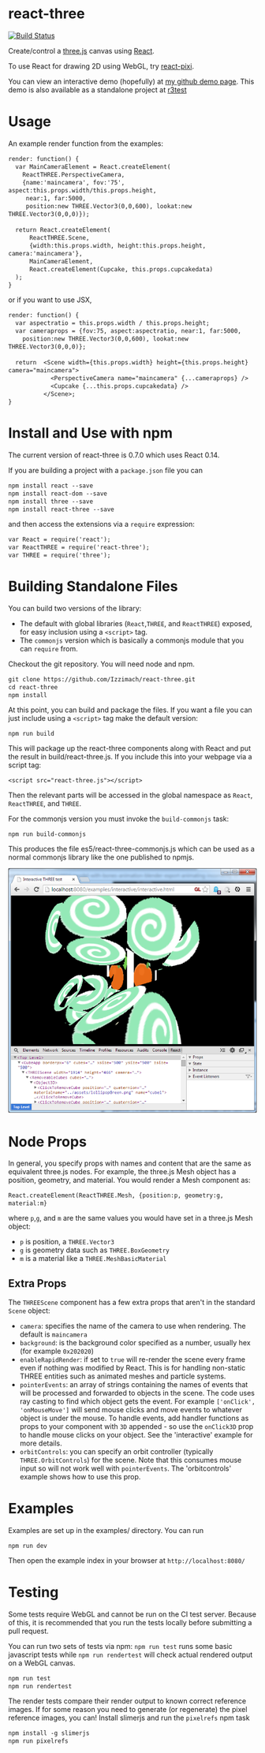 react-three
===========

[![Build Status](https://travis-ci.org/Izzimach/react-three.svg?branch=master)](https://travis-ci.org/Izzimach/react-three)

Create/control a [three.js](http://threejs.org/) canvas using [React](https://github.com/facebook/react).

To use React for drawing 2D using WebGL, try [react-pixi](https://github.com/Izzimach/react-pixi).

You can view an interactive demo (hopefully) at [my github demo page](http://izzimach.github.io/demos/react-three-interactive/index.html). This demo is also available as a standalone project at [r3test](https://github.com/Izzimach/r3test/)

Usage
=====

An example render function from the examples:


```
render: function() {
  var MainCameraElement = React.createElement(
    ReactTHREE.PerspectiveCamera,
    {name:'maincamera', fov:'75', aspect:this.props.width/this.props.height,
     near:1, far:5000,
     position:new THREE.Vector3(0,0,600), lookat:new THREE.Vector3(0,0,0)});

  return React.createElement(
      ReactTHREE.Scene,
      {width:this.props.width, height:this.props.height, camera:'maincamera'},
      MainCameraElement,
      React.createElement(Cupcake, this.props.cupcakedata)
  );
}
```

or if you want to use JSX,

```
render: function() {
  var aspectratio = this.props.width / this.props.height;
  var cameraprops = {fov:75, aspect:aspectratio, near:1, far:5000,
    position:new THREE.Vector3(0,0,600), lookat:new THREE.Vector3(0,0,0)};

  return  <Scene width={this.props.width} height={this.props.height} camera="maincamera">
            <PerspectiveCamera name="maincamera" {...cameraprops} />
            <Cupcake {...this.props.cupcakedata} />
          </Scene>;
}
```

Install and Use with npm
========================

The current version of react-three is 0.7.0 which uses React 0.14.

If you are building a project with a `package.json` file you can

```
npm install react --save
npm install react-dom --save
npm install three --save
npm install react-three --save
```

and then access the extensions via a `require` expression:

```
var React = require('react');
var ReactTHREE = require('react-three');
var THREE = require('three');
```

Building Standalone Files
=========================

You can build two versions of the library:
* The default with global libraries (`React`,`THREE`, and `ReactTHREE`) exposed,
  for easy inclusion using a `<script>` tag.
* The `commonjs` version which is basically a commonjs module that you can `require` from.
  
Checkout the git repository. You will need node and npm.

```
git clone https://github.com/Izzimach/react-three.git
cd react-three
npm install
```

At this point, you can build and package the files. If you want a file you can just
include using a `<script>` tag make the default version:

```
npm run build
```

This will package up the react-three components along with React and put the result in
build/react-three.js. If you include this into your webpage via a script tag:

```
<script src="react-three.js"></script>
```

Then the relevant parts will be accessed in the global namespace as `React`, `ReactTHREE`, and `THREE`.

For the commonjs version you must invoke the `build-commonjs` task:

```
npm run build-commonjs
```

This produces the file es5/react-three-commonjs.js which can be used as a normal
commonjs library like the one published to npmjs.

![Sample Cupcake component](docs/react-three-interactiveexample.png)

Node Props
==========

In general, you specify props with names and content that are the same
as equivalent three.js nodes. For example, the three.js Mesh object has
a position, geometry, and material. You would render a Mesh component as:

```
React.createElement(ReactTHREE.Mesh, {position:p, geometry:g, material:m}
```

where `p`,`g`, and `m` are the same values you would have set in a three.js Mesh object:

* `p` is position, a `THREE.Vector3`
* `g` is geometry data such as `THREE.BoxGeometry`
* `m` is a material like a `THREE.MeshBasicMaterial`

Extra Props
-----------

The `THREEScene` component has a few extra props that aren't in the standard `Scene` object:

* `camera`: specifies the name of the camera to use when rendering. The default is `maincamera`
* `background`: is the background color specified as a number, usually hex (for example `0x202020`)
* `enableRapidRender`: if set to `true` will re-render the scene every frame even if nothing was modified by React. This is for handling non-static THREE entities such as animated meshes and particle systems.
* `pointerEvents`: an array of strings containing the names of events that will be processed and forwarded to objects in the scene. The code uses ray casting to find which object gets the event. For example `['onClick', 'onMouseMove']` will send mouse clicks and move events to whatever object is under the mouse. To handle events, add handler functions as props to your component with `3D` appended - so use the `onClick3D` prop to handle mouse clicks on your object. See the 'interactive' example for more details.
* `orbitControls`: you can specify an orbit controller (typically `THREE.OrbitControls`) for the scene. Note that this consumes mouse input so will not work well with `pointerEvents`. The 'orbitcontrols' example shows how to use this prop.



Examples
========

Examples are set up in the examples/ directory. You can run

```
npm run dev
```

Then open the example index in your browser at `http://localhost:8080/`

Testing
=======

Some tests require WebGL and cannot be run on the CI test server. Because of
this, it is recommended that you run the tests locally before submitting a pull request.

You can run two sets of tests via npm: `npm run test` runs some basic javascript
tests while `npm run rendertest` will check actual rendered output
on a WebGL canvas.

```
npm run test
npm run rendertest
```

The render tests compare their render output to known correct reference images.
If for some reason you need to generate (or regenerate) the pixel reference images,
you can! Install slimerjs and run the `pixelrefs` npm task

```
npm install -g slimerjs
npm run pixelrefs
```


